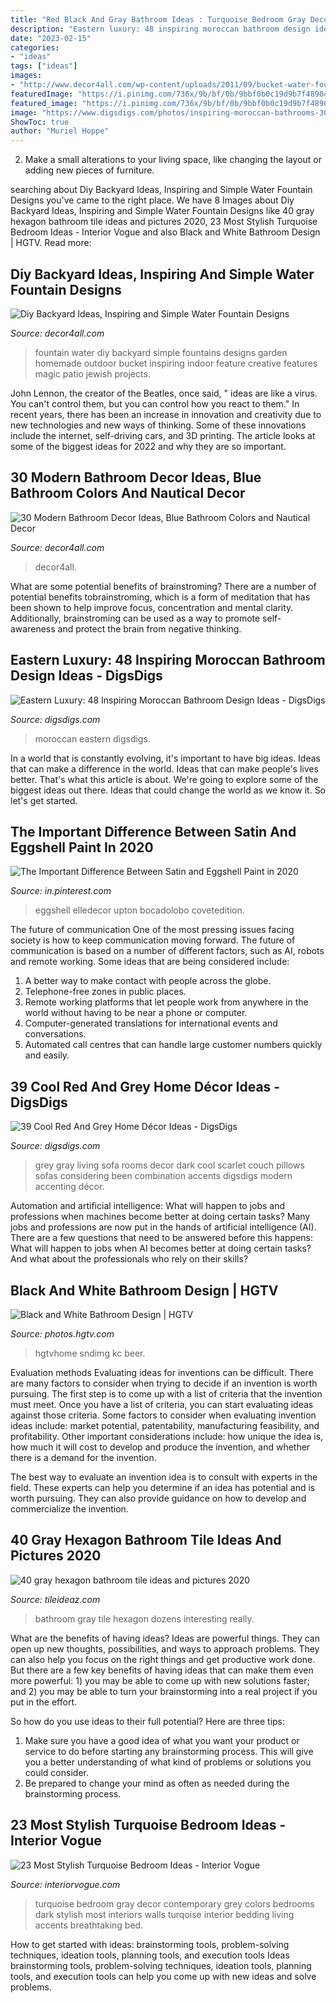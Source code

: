 ```yaml
---
title: "Red Black And Gray Bathroom Ideas : Turquoise Bedroom Gray Decor Contemporary Grey Colors Bedrooms Dark Stylish Most Interiors Walls Turqoise Interior Bedding Living Accents Breathtaking Bed"
description: "Eastern luxury: 48 inspiring moroccan bathroom design ideas"
date: "2023-02-15"
categories:
- "ideas"
tags: ["ideas"]
images:
- "http://www.decor4all.com/wp-content/uploads/2011/09/bucket-water-fountain-creative-backyard-ideas.jpg"
featuredImage: "https://i.pinimg.com/736x/9b/bf/0b/9bbf0b0c19d9b7f489047e2d2ec10c27.jpg"
featured_image: "https://i.pinimg.com/736x/9b/bf/0b/9bbf0b0c19d9b7f489047e2d2ec10c27.jpg"
image: "https://www.digsdigs.com/photos/inspiring-moroccan-bathrooms-30.jpg"
ShowToc: true
author: "Muriel Hoppe"
---
```



2. Make a small alterations to your living space, like changing the layout or adding new pieces of furniture. 

	

		
searching about Diy Backyard Ideas, Inspiring and Simple Water Fountain Designs you've came to the right place. We have 8 Images about Diy Backyard Ideas, Inspiring and Simple Water Fountain Designs like 40 gray hexagon bathroom tile ideas and pictures 2020, 23 Most Stylish Turquoise Bedroom Ideas - Interior Vogue and also Black and White Bathroom Design | HGTV. Read more:
		
    
## Diy Backyard Ideas, Inspiring And Simple Water Fountain Designs

<img loading=lazy src="http://www.decor4all.com/wp-content/uploads/2011/09/bucket-water-fountain-creative-backyard-ideas.jpg" onerror="this.onerror=null;this.src='https://tse3.mm.bing.net/th?id=OIP.okBdlcvzYlDQAqapzYMWrgAAAA&amp;pid=15.1';" alt="Diy Backyard Ideas, Inspiring and Simple Water Fountain Designs">

_Source: decor4all.com_

>fountain water diy backyard simple fountains designs garden homemade outdoor bucket inspiring indoor feature creative features magic patio jewish projects. 

	

John Lennon, the creator of the Beatles, once said, " ideas are like a virus. You can't control them, but you can control how you react to them." In recent years, there has been an increase in innovation and creativity due to new technologies and new ways of thinking. Some of these innovations include the internet, self-driving cars, and 3D printing. The article looks at some of the biggest ideas for 2022 and why they are so important.

    
## 30 Modern Bathroom Decor Ideas, Blue Bathroom Colors And Nautical Decor

<img loading=lazy src="https://www.decor4all.com/wp-content/uploads/2013/06/modern-bathroom-decor-ideas-nautical-theme-23.jpg" onerror="this.onerror=null;this.src='https://tse1.mm.bing.net/th?id=OIP.bl7S8IJNhXBrnQfs4Dp8lgHaJ3&amp;pid=15.1';" alt="30 Modern Bathroom Decor Ideas, Blue Bathroom Colors and Nautical Decor">

_Source: decor4all.com_

>decor4all. 

	

What are some potential benefits of brainstroming?
There are a number of potential benefits tobrainstroming, which is a form of meditation that has been shown to help improve focus, concentration and mental clarity. Additionally, brainstroming can be used as a way to promote self-awareness and protect the brain from negative thinking.

    
## Eastern Luxury: 48 Inspiring Moroccan Bathroom Design Ideas - DigsDigs

<img loading=lazy src="https://www.digsdigs.com/photos/inspiring-moroccan-bathrooms-30.jpg" onerror="this.onerror=null;this.src='https://tse2.mm.bing.net/th?id=OIP.TNjr_vqzxD356LB0BCcx0AHaJ4&amp;pid=15.1';" alt="Eastern Luxury: 48 Inspiring Moroccan Bathroom Design Ideas - DigsDigs">

_Source: digsdigs.com_

>moroccan eastern digsdigs. 

	

In a world that is constantly evolving, it's important to have big ideas. Ideas that can make a difference in the world. Ideas that can make people's lives better. That's what this article is about. We're going to explore some of the biggest ideas out there. Ideas that could change the world as we know it. So let's get started.

    
## The Important Difference Between Satin And Eggshell Paint In 2020

<img loading=lazy src="https://i.pinimg.com/736x/9b/bf/0b/9bbf0b0c19d9b7f489047e2d2ec10c27.jpg" onerror="this.onerror=null;this.src='https://tse4.mm.bing.net/th?id=OIP.yInuI7feVwdPbJU8ozz-9AHaLG&amp;pid=15.1';" alt="The Important Difference Between Satin and Eggshell Paint in 2020">

_Source: in.pinterest.com_

>eggshell elledecor upton bocadolobo covetedition. 

	

The future of communication
One of the most pressing issues facing society is how to keep communication moving forward. The future of communication is based on a number of different factors, such as AI, robots and remote working. Some ideas that are being considered include: 
1. A better way to make contact with people across the globe. 
2. Telephone-free zones in public places. 
3. Remote working platforms that let people work from anywhere in the world without having to be near a phone or computer. 
4. Computer-generated translations for international events and conversations. 
5. Automated call centres that can handle large customer numbers quickly and easily.

    
## 39 Cool Red And Grey Home Décor Ideas - DigsDigs

<img loading=lazy src="https://www.digsdigs.com/photos/cool-red-and-grey-home-decor-ideas-15.jpg" onerror="this.onerror=null;this.src='https://tse1.mm.bing.net/th?id=OIP.wuGp8fHKLTfNCYjJDwQZzgHaKe&amp;pid=15.1';" alt="39 Cool Red And Grey Home Décor Ideas - DigsDigs">

_Source: digsdigs.com_

>grey gray living sofa rooms decor dark cool scarlet couch pillows sofas considering been combination accents digsdigs modern accenting décor. 

	

Automation and artificial intelligence: What will happen to jobs and professions when machines become better at doing certain tasks?
Many jobs and professions are now put in the hands of artificial intelligence (AI). There are a few questions that need to be answered before this happens: What will happen to jobs when AI becomes better at doing certain tasks? And what about the professionals who rely on their skills?

    
## Black And White Bathroom Design | HGTV

<img loading=lazy src="https://hgtvhome.sndimg.com/content/dam/images/hgtv/fullset/2019/4/8/5/CI_KC-Interior-Design-black-and-white-bath.jpg.rend.hgtvcom.616.924.suffix/1554765776204.jpeg" onerror="this.onerror=null;this.src='https://tse1.mm.bing.net/th?id=OIP.p_aCLKbLR485n5IBtEhjHQHaLH&amp;pid=15.1';" alt="Black and White Bathroom Design | HGTV">

_Source: photos.hgtv.com_

>hgtvhome sndimg kc beer. 

	

Evaluation methods
Evaluating ideas for inventions can be difficult. There are many factors to consider when trying to decide if an invention is worth pursuing. The first step is to come up with a list of criteria that the invention must meet. Once you have a list of criteria, you can start evaluating ideas against those criteria.
Some factors to consider when evaluating invention ideas include: market potential, patentability, manufacturing feasibility, and profitability. Other important considerations include: how unique the idea is, how much it will cost to develop and produce the invention, and whether there is a demand for the invention.

The best way to evaluate an invention idea is to consult with experts in the field. These experts can help you determine if an idea has potential and is worth pursuing. They can also provide guidance on how to develop and commercialize the invention.

    
## 40 Gray Hexagon Bathroom Tile Ideas And Pictures 2020

<img loading=lazy src="https://www.tileideaz.com/wp-content/uploads/2015/03/gray_hexagon_bathroom_tile_4.jpg" onerror="this.onerror=null;this.src='https://tse1.mm.bing.net/th?id=OIP.WtF6zbvMagupFQHUmVaqoAHaJ4&amp;pid=15.1';" alt="40 gray hexagon bathroom tile ideas and pictures 2020">

_Source: tileideaz.com_

>bathroom gray tile hexagon dozens interesting really. 

	

What are the benefits of having ideas?
Ideas are powerful things. They can open up new thoughts, possibilities, and ways to approach problems. They can also help you focus on the right things and get productive work done.
But there are a few key benefits of having ideas that can make them even more powerful: 1) you may be able to come up with new solutions faster; and 2) you may be able to turn your brainstorming into a real project if you put in the effort.

So how do you use ideas to their full potential? Here are three tips: 
1) Make sure you have a good idea of what you want your product or service to do before starting any brainstorming process. This will give you a better understanding of what kind of problems or solutions you could consider. 
2) Be prepared to change your mind as often as needed during the brainstorming process.

    
## 23 Most Stylish Turquoise Bedroom Ideas - Interior Vogue

<img loading=lazy src="http://interiorvogue.com/wp-content/uploads/2016/10/Gray-and-Turquoise-Bedroom.jpg" onerror="this.onerror=null;this.src='https://tse3.mm.bing.net/th?id=OIP.2R6bHCBQXOULWU6SI7XTIwHaLR&amp;pid=15.1';" alt="23 Most Stylish Turquoise Bedroom Ideas - Interior Vogue">

_Source: interiorvogue.com_

>turquoise bedroom gray decor contemporary grey colors bedrooms dark stylish most interiors walls turqoise interior bedding living accents breathtaking bed. 

	

How to get started with ideas: brainstorming tools, problem-solving techniques, ideation tools, planning tools, and execution tools
Ideas brainstorming tools, problem-solving techniques, ideation tools, planning tools, and execution tools can help you come up with new ideas and solve problems.


